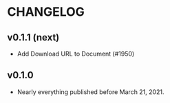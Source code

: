 # CHANGELOG

## v0.1.1 (next)

- Add Download URL to Document (#1950)

## v0.1.0

- Nearly everything published before March 21, 2021.
